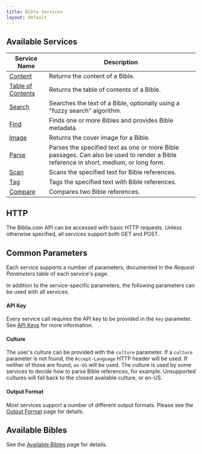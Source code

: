 ```yaml
---
title: Bible Services
layout: default
---
```


## Available Services

| Service Name | Description |
| - | - |
| [Content](Bible_Content) | Returns the content of a Bible. |
| [Table of Contents](Table_of_Contents) | Returns the table of contents of a Bible. |
| [Search](Bible_Search) | Searches the text of a Bible, optionally using a "fuzzy search" algorithm. |
| [Find](Bible_Find) | Finds one or more Bibles and provides Bible metadata. |
| [Image](Bible_Image) | Returns the cover image for a Bible. |
| [Parse](Bible_Parse) | Parses the specified text as one or more Bible passages. Can also be used to render a Bible reference in short, medium, or long form. |
| [Scan](Bible_Scan) | Scans the specified text for Bible references. |
| [Tag](Bible_Tag) | Tags the specified text with Bible references. |
| [Compare](Bible_Compare) | Compares two Bible references. |


## HTTP

The Biblia.com API can be accessed with basic HTTP requests. Unless otherwise specified, all services support both GET and POST.

## Common Parameters

Each service supports a number of parameters, documented in the *Request Parameters* table of each service's page.

In addition to the service-specific parameters, the following parameters can be used with all services.

#### API Key

Every service call requires the API key to be provided in the `key` parameter. See [API Keys](API_Keys) for more information.

#### Culture

The user's culture can be provided with the `culture` parameter. If a `culture` parameter is not found, the `Accept-Language` HTTP header will be used. If neither of those are found, `en-US` will be used. The culture is used by some services to decide how to parse Bible references, for example. Unsupported cultures will fall back to the closest available culture, or en-US.

#### Output Format

Most services support a number of different output formats. Please see the [Output Format](Output_Format) page for details.

## Available Bibles

See the [Available Bibles](Available_Bibles) page for details.

